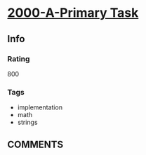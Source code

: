 # [2000-A-Primary Task](https://codeforces.com/problemset/problem/2000/A)

## Info

### Rating

800

### Tags

- implementation
- math
- strings

## __COMMENTS__

> 
